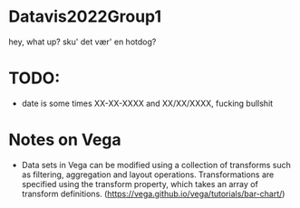 # Datavis2022Group1

hey, what up? sku' det vær' en hotdog?

# TODO:

- date is some times XX-XX-XXXX and XX/XX/XXXX, fucking bullshit

# Notes on Vega

- Data sets in Vega can be modified using a collection of transforms such as filtering, aggregation and layout operations. Transformations are specified using the transform property, which takes an array of transform definitions. (https://vega.github.io/vega/tutorials/bar-chart/)
